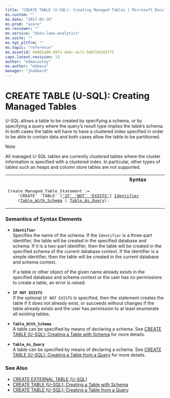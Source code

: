 ```yaml
---
title: "CREATE TABLE (U-SQL): Creating Managed Tables | Microsoft Docs"
ms.custom: ""
ms.date: "2017-03-10"
ms.prod: "azure"
ms.reviewer: ""
ms.service: "data-lake-analytics"
ms.suite: ""
ms.tgt_pltfrm: ""
ms.topic: "reference"
ms.assetid: 44965a00-d971-4ebc-ac7c-b667261d2f71
caps.latest.revision: 13
author: "edmacauley"
ms.author: "edmaca"
manager: "jhubbard"
---
```

# CREATE TABLE (U-SQL): Creating Managed Tables
U-SQL allows a table to be created by specifying a schema, or by specifying a query where the query’s result type implies the table’s schema. In both cases the table will have to have a clustered index specified in order to be able to contain data and both cases allow the table to be partitioned.  
  
> [!NOTE]
> All managed U-SQL tables are currently clustered tables where the cluster information is specified with a clustered index. In particular, other types of tables such as heaps and column store tables are not supported.

<table><th>Syntax</th><tr><td><pre>
Create_Managed_Table_Statement :=                                                                        
    'CREATE' 'TABLE' [<a href="#INE">'IF' 'NOT' 'EXISTS'</a>] <a href="#ident">Identifier</a>   
    (<a href="#tbl_w_sch">Table_With_Schema</a> | <a href="#tbl_as_qry">Table_As_Query</a>).
</pre></td></tr></table>
   
### Semantics of Syntax Elements    
-   <a name="ident"></a>**`Identifier`**   
    Specifies the name of the schema. If the `Identifier` is a three-part identifier, the table will be created in the specified database and schema. If it is a two-part identifier, then the table will be created in the specified schema of the current database context. If the identifier is a simple identifier, then the table will be created in the current database and schema context.  
      
    If a table or other object of the given name already exists in the specified database and schema context or the user has no permissions to create a table, an error is raised.  
  
-   <a name="INE"></a>**`IF NOT EXISTS`**   
    If the optional `IF NOT EXISTS` is specified, then the statement creates the table if it does not already exist, or succeeds without changes if the table already exists and the user has permission to at least enumerate all existing tables.  
  
-   <a name="tbl_w_sch"></a>**`Table_With_Schema`**  
    A table can be specified by means of declaring a schema. See [CREATE TABLE (U-SQL): Creating a Table with Schema](create-table-u-sql-creating-a-table-with-schema.md) for more details.  
  
-   <a name="tbl_as_qry"></a>**`Table_As_Query`**   
    A table can be specified by means of declaring a schema. See [CREATE TABLE (U-SQL): Creating a Table from a Query](create-table-u-sql-creating-a-table-from-a-query.md) for more details.   
  
### See Also    
* [CREATE EXTERNAL TABLE (U-SQL)](create-external-table-u-sql.md)
* [CREATE TABLE (U-SQL): Creating a Table with Schema](create-table-u-sql-creating-a-table-with-schema.md)
* [CREATE TABLE (U-SQL): Creating a Table from a Query](create-table-u-sql-creating-a-table-from-a-query.md)




